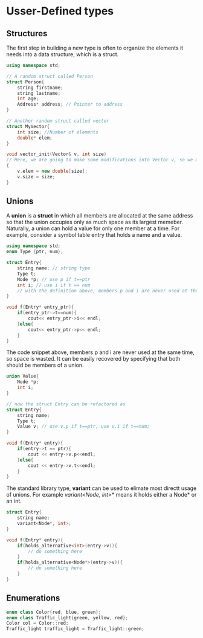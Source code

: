 # Usser-Defined types

## Structures
The first step in building a new type is often to organize the elements it needs into a data structure, which is a struct.
```c++
using namespace std;

// A random struct called Person
struct Person{
    string firstname;
    string lastname;
    int age;
    Address* address; // Pointer to address
}

// Another random struct called vector
struct MyVector{
    int size; //Number of elements
    double* elem; 
}

void vector_init(Vector& v, int size)
// Here, we are going to make some modifications into Vector v, so we must pass in a reference.
{
    v.elem = new double[size];
    v.size = size;
}
```

## Unions
A **union** is a **struct** in which all members are allocated at the same address so that the union occupies only as much space as its largest memeber. Naturally, a union can hold a value for only one member at a time. For example, consider a symbol table entry that holds a name and a value.
```c++
using namespace std;
enum Type {ptr, num};

struct Entry{
    string name; // string type
    Type t;
    Node *p; // use p if t==ptr
    int i; // use i if t == num
    // with the definition above, members p and i are never used at the same time.
}

void f(Entry* entry_ptr){
    if(entry_ptr->t==num){
        cout<< entry_ptr->i<< endl; 
    }else{
        cout<< entry_ptr->p<< endl;
    }
}
```
The code snippet above, members p and i are never used at the same time, so space is wasted. It can be easily recovered by specifying that both should be members of a union.
```c++
union Value{
    Node *p;
    int i;
}

// now the struct Entry can be refactored as
struct Entry{
    string name;
    Type t;
    Value v; // use v.p if t==ptr, use v.i if t==num;
}

void f(Entry* entry){
    if(entry->t == ptr){
        cout << entry->v.p<<endl;
    }else{
        cout << entry->v.t<<endl;
    }
}
```
The standard library type, **variant** can be used to elimate most directt usage of unions. For example **variant<Node*, int>** means it holds either a Node* or an int.
```c++
struct Entry{
    string name;
    variant<Node*, int>;
}

void f(Entry* entry){
    if(holds_alternative<int>(entry->v)){
        // do something here
    }
    if(holds_alternative<Node*>(entry->v)){
        // do something here
    }
}
```
## Enumerations
```c++
enum class Color{red, blue, green};
enum class Traffic_light{green, yellow, red};
Color col = Color::red;
Traffic_light traffic_light = Traffic_light::green;
```
